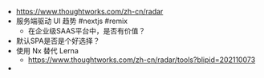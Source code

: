 - https://www.thoughtworks.com/zh-cn/radar
- 服务端驱动 UI 趋势 #nextjs #remix
	- 在企业级SAAS平台中，是否有价值？
- 默认SPA是否是个好选择？
- 使用 Nx 替代 Lerna
	- https://www.thoughtworks.com/zh-cn/radar/tools?blipid=202110073
-